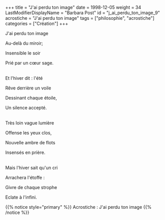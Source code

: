 +++
title = "J'ai perdu ton image"
date = 1998-12-05
weight = 34
LastModifierDisplayName = "Barbara Post"
id = "j_ai_perdu_ton_image_9"
acrostiche = "J'ai perdu ton image"
tags = ["philosophie", "acrostiche"]
categories = ["Création"]
+++

J'ai perdu ton image

Au-delà du miroir;

Insensible le soir

Prié par un cœur sage.

 \
Et l'hiver dit : l'été

Rêve derrière un voile

Dessinant chaque étoile,

Un silence accepté.

 \
Très loin vague lumière

Offense les yeux clos,

Nouvelle ambre de flots

Insensés en prière.

 \
Mais l'hiver sait qu'un cri

Arrachera l'étoffe :

Givre de chaque strophe

Eclate à l'infini.

{{% notice style="primary" %}}
Acrostiche : J'ai perdu ton image
{{% /notice %}}
